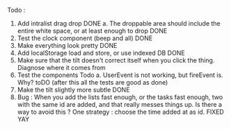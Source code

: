Todo : 
1. Add intralist drag drop              DONE
    a. The droppable area should include the entire white space, or at least enough to drop DONE
2. Test the clock component (beep and all)                      DONE
3. Make everything look pretty                                  DONE
4. Add localStorage load and store, or use indexed DB           DONE
5. Make sure that the tilt doesn't correct itself when you click the thing. Diagnose where it comes from
6. Test the components                                  Todo
    a. UserEvent is not working, but fireEvent is. Why?        toDO (after this all the tests are good as done)
7. Make the tilt slightly more subtle                   DONE
8. Bug : When you add the lists fast enough, or the tasks fast enough, two with the same id are added, and that really
   messes things up. Is there a way to avoid this ?
        One strategy : choose the time added at as id.                  FIXED YAY
